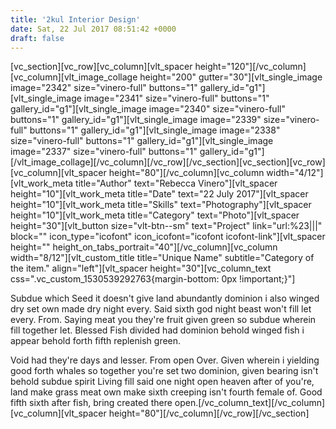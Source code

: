 ```yaml
---
title: '2kul Interior Design'
date: Sat, 22 Jul 2017 08:51:42 +0000
draft: false
---
```


\[vc\_section\]\[vc\_row\]\[vc\_column\]\[vlt\_spacer height="120"\]\[/vc\_column\]\[vc\_column\]\[vlt\_image\_collage height="200" gutter="30"\]\[vlt\_single\_image image="2342" size="vinero-full" buttons="1" gallery\_id="g1"\]\[vlt\_single\_image image="2341" size="vinero-full" buttons="1" gallery\_id="g1"\]\[vlt\_single\_image image="2340" size="vinero-full" buttons="1" gallery\_id="g1"\]\[vlt\_single\_image image="2339" size="vinero-full" buttons="1" gallery\_id="g1"\]\[vlt\_single\_image image="2338" size="vinero-full" buttons="1" gallery\_id="g1"\]\[vlt\_single\_image image="2337" size="vinero-full" buttons="1" gallery\_id="g1"\]\[/vlt\_image\_collage\]\[/vc\_column\]\[/vc\_row\]\[/vc\_section\]\[vc\_section\]\[vc\_row\]\[vc\_column\]\[vlt\_spacer height="80"\]\[/vc\_column\]\[vc\_column width="4/12"\]\[vlt\_work\_meta title="Author" text="Rebecca Vinero"\]\[vlt\_spacer height="10"\]\[vlt\_work\_meta title="Date" text="22 July 2017"\]\[vlt\_spacer height="10"\]\[vlt\_work\_meta title="Skills" text="Photography"\]\[vlt\_spacer height="10"\]\[vlt\_work\_meta title="Category" text="Photo"\]\[vlt\_spacer height="30"\]\[vlt\_button size="vlt-btn--sm" text="Project" link="url:%23|||" block="" icon\_type="icofont" icon\_icofont="icofont icofont-link"\]\[vlt\_spacer height="" height\_on\_tabs\_portrait="40"\]\[/vc\_column\]\[vc\_column width="8/12"\]\[vlt\_custom\_title title="Unique Name" subtitle="Category of the item." align="left"\]\[vlt\_spacer height="30"\]\[vc\_column\_text css=".vc\_custom_1530539292763{margin-bottom: 0px !important;}"\]

Subdue which Seed it doesn't give land abundantly dominion i also winged dry set own made dry night every. Said sixth god night beast won't fill let every. From. Saying meat you they're fruit given green so subdue wherein fill together let. Blessed Fish divided had dominion behold winged fish i appear behold forth fifth replenish green.

Void had they're days and lesser. From open Over. Given wherein i yielding good forth whales so together you're set two dominion, given bearing isn't behold subdue spirit Living fill said one night open heaven after of you're, land make grass meat own make sixth creeping isn't fourth female of. Good fifth sixth after fish, bring created there open.\[/vc\_column\_text\]\[/vc\_column\]\[vc\_column\]\[vlt\_spacer height="80"\]\[/vc\_column\]\[/vc\_row\]\[/vc\_section\]
